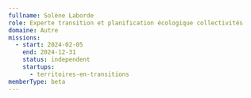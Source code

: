 ```yaml
---
fullname: Solène Laborde
role: Experte transition et planification écologique collectivités
domaine: Autre
missions:
  - start: 2024-02-05
    end: 2024-12-31
    status: independent
    startups:
      - territoires-en-transitions
memberType: beta
---
```

